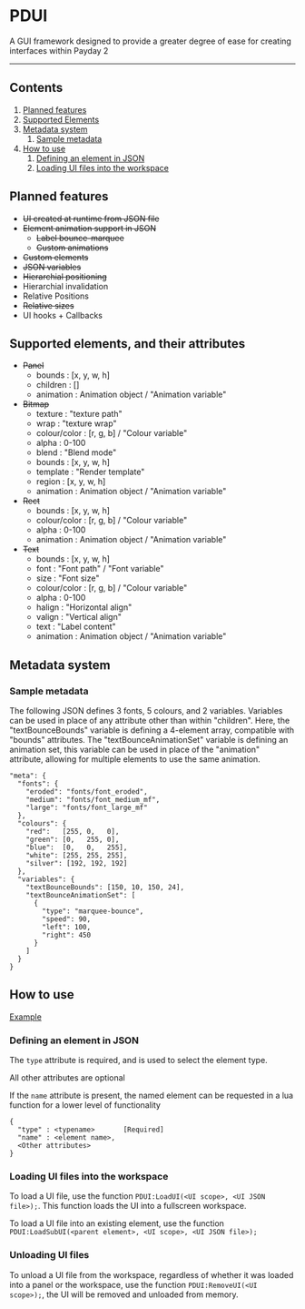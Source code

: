 # PDUI

A GUI framework designed to provide a greater degree of ease for creating interfaces within Payday 2

---

## Contents

1. [Planned features](#planned-features)
2. [Supported Elements](#supported-elements-and-their-attributes)
3. [Metadata system](#metadata-system)
    1. [Sample metadata](#sample-metadata)
4. [How to use](#how-to-use)
    1. [Defining an element in JSON](#defining-an-element-in-json)
    2. [Loading UI files into the workspace](#loading-ui-files-into-the-workspace)

## Planned features
- ~~UI created at runtime from JSON file~~
- ~~Element animation support in JSON~~
    - ~~Label bounce-marquee~~
    - ~~Custom animations~~
- ~~Custom elements~~
- ~~JSON variables~~
- ~~Hierarchial positioning~~
- Hierarchial invalidation
- Relative Positions
- ~~Relative sizes~~
- UI hooks + Callbacks

## Supported elements, and their attributes
- ~~Panel~~
    - bounds : [x, y, w, h]
    - children : []
    - animation : Animation object / "Animation variable"
- ~~Bitmap~~
    - texture : "texture path"
    - wrap : "texture wrap"
    - colour/color : [r, g, b] / "Colour variable"
    - alpha : 0-100
    - blend : "Blend mode"
    - bounds : [x, y, w, h]
    - template : "Render template"
    - region : [x, y, w, h]
    - animation : Animation object / "Animation variable"
- ~~Rect~~
    - bounds : [x, y, w, h]
    - colour/color : [r, g, b] / "Colour variable"
    - alpha : 0-100
    - animation : Animation object / "Animation variable"
- ~~Text~~
    - bounds : [x, y, w, h]
    - font : "Font path" / "Font variable"
    - size : "Font size"
    - colour/color : [r, g, b] / "Colour variable"
    - alpha : 0-100
    - halign : "Horizontal align"
    - valign : "Vertical align"
    - text : "Label content"
    - animation : Animation object / "Animation variable"

## Metadata system

### Sample metadata

The following JSON defines 3 fonts, 5 colours, and 2 variables.
Variables can be used in place of any attribute other than within "children".
Here, the "textBounceBounds" variable is defining a 4-element array, compatible with "bounds" attributes.
The "textBounceAnimationSet" variable is defining an animation set, this variable can be used in place of the "animation"
attribute, allowing for multiple elements to use the same animation.

```
"meta": {
  "fonts": {
    "eroded": "fonts/font_eroded",
    "medium": "fonts/font_medium_mf",
    "large": "fonts/font_large_mf"
  },
  "colours": {
    "red":   [255, 0,   0],
    "green": [0,   255, 0],
    "blue":  [0,   0,   255],
    "white": [255, 255, 255],
    "silver": [192, 192, 192]
  },
  "variables": {
    "textBounceBounds": [150, 10, 150, 24],
    "textBounceAnimationSet": [
      {
        "type": "marquee-bounce",
        "speed": 90,
        "left": 100,
        "right": 450
      }
    ]
  }
}
```

## How to use

[Example](example/)

### Defining an element in JSON

The `type` attribute is required, and is used to select the element type.

All other attributes are optional

If the `name` attribute is present, the named element can be requested in a lua function for a lower level of functionality

```
{
  "type" : <typename>       [Required]
  "name" : <element name>,
  <Other attributes>
}
```

### Loading UI files into the workspace

To load a UI file, use the function `PDUI:LoadUI(<UI scope>, <UI JSON file>);`. This function loads the UI into a fullscreen workspace.

To load a UI file into an existing element, use the function `PDUI:LoadSubUI(<parent element>, <UI scope>, <UI JSON file>);`

### Unloading UI files

To unload a UI file from the workspace, regardless of whether it was loaded into a panel or the workspace, use the function `PDUI:RemoveUI(<UI scope>);`,
the UI will be removed and unloaded from memory.